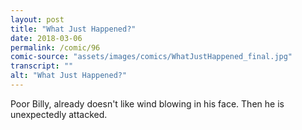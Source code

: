 ```yaml
---
layout: post
title: "What Just Happened?"
date: 2018-03-06
permalink: /comic/96
comic-source: "assets/images/comics/WhatJustHappened_final.jpg"
transcript: ""
alt: "What Just Happened?"
---
```


Poor Billy, already doesn't like wind blowing in his face. Then he is unexpectedly attacked.

